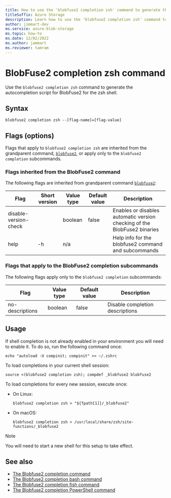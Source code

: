 ```yaml
---
title: How to use the 'blobfuse2 completion zsh' command to generate the autocompletion script for BlobFuse2
titleSuffix: Azure Storage
description: Learn how to use the 'blobfuse2 completion zsh' command to generate the autocompletion script for BlobFuse2.
author: jimmart-dev
ms.service: azure-blob-storage
ms.topic: how-to
ms.date: 12/02/2022
ms.author: jammart
ms.reviewer: tamram
---
```


# BlobFuse2 completion zsh command

Use the `blobfuse2 completion zsh` command to generate the autocompletion script for BlobFuse2 for the zsh shell.

## Syntax

`blobfuse2 completion zsh --[flag-name]=[flag-value]`

## Flags (options)

Flags that apply to `blobfuse2 completion zsh` are inherited from the grandparent command, [`blobfuse2`](blobfuse2-commands.md), or apply only to the `blobfuse2 completion` subcommands.

### Flags inherited from the BlobFuse2 command

The following flags are inherited from grandparent command [`blobfuse2`](blobfuse2-commands.md):

| Flag | Short version | Value type | Default value | Description |
|--|--|--|--|--|
| disable-version-check |    | boolean | false | Enables or disables automatic version checking of the BlobFuse2 binaries |
| help                  | -h | n/a     |       | Help info for the blobfuse2 command and subcommands                      |

### Flags that apply to the BlobFuse2 completion subcommands

The following flags apply only to the `blobfuse2 completion` subcommands:

| Flag | Value type | Default value | Description |
|--|--|--|--|
| no-descriptions | boolean | false | Disable completion descriptions |

## Usage

If shell completion is not already enabled in your environment you will need
to enable it.  To do so, run the following command once:

`echo "autoload -U compinit; compinit" >> ~/.zshrc`

To load completions in your current shell session:

`source <(blobfuse2 completion zsh); compdef _blobfuse2 blobfuse2`

To load completions for every new session, execute once:

- On Linux:

    `blobfuse2 completion zsh > "${fpath[1]}/_blobfuse2"`

- On macOS:

    `blobfuse2 completion zsh > /usr/local/share/zsh/site-functions/_blobfuse2`

> [!NOTE]
> You will need to start a new shell for this setup to take effect.

## See also

- [The Blobfuse2 completion command](blobfuse2-commands-completion.md)
- [The Blobfuse2 completion bash command](blobfuse2-commands-completion-bash.md)
- [The Blobfuse2 completion fish command](blobfuse2-commands-completion-fish.md)
- [The Blobfuse2 completion PowerShell command](blobfuse2-commands-completion-powershell.md)
